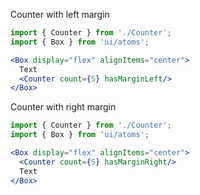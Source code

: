 Counter with left margin

```jsx harmony
import { Counter } from './Counter';
import { Box } from 'ui/atoms';

<Box display="flex" alignItems="center">
  Text
  <Counter count={5} hasMarginLeft/>
</Box>
```

Counter with right margin

```jsx harmony
import { Counter } from './Counter';
import { Box } from 'ui/atoms';

<Box display="flex" alignItems="center">
  <Counter count={5} hasMarginRight/>
  Text
</Box>
```
